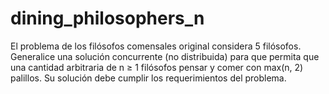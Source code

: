 # dining_philosophers_n

El problema de los filósofos comensales original considera 5 filósofos.
Generalice una solución concurrente (no distribuida) para que permita que una
cantidad arbitraria de n ≥ 1 filósofos pensar y comer con max(n, 2) palillos.
Su solución debe cumplir los requerimientos del problema.

